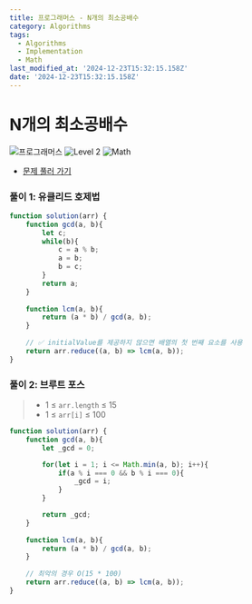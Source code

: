```yaml
---
title: 프로그래머스 - N개의 최소공배수
category: Algorithms
tags:
  - Algorithms
  - Implementation
  - Math
last_modified_at: '2024-12-23T15:32:15.158Z'
date: '2024-12-23T15:32:15.158Z'
---
```


# N개의 최소공배수

<img src="https://img.shields.io/badge/-프로그래머스-1e2a3c" alt="프로그래머스"/> <img src="https://img.shields.io/badge/-Level 2-green" alt="Level 2"/> <img src="https://img.shields.io/badge/-Math-rosybrown" alt="Math"/> 

- [문제 풀러 가기](https://school.programmers.co.kr/learn/courses/30/lessons/12953)

### 풀이 1: 유클리드 호제법

```js
function solution(arr) {
    function gcd(a, b){
        let c;
        while(b){
            c = a % b;
            a = b;
            b = c;
        }
        return a;
    }
    
    function lcm(a, b){
        return (a * b) / gcd(a, b);
    }
    
    // ✅ initialValue를 제공하지 않으면 배열의 첫 번째 요소를 사용
    return arr.reduce((a, b) => lcm(a, b));
}
```

### 풀이 2: 브루트 포스
> - 1 ≤ `arr.length` ≤ 15 
> - 1 ≤ `arr[i]` ≤ 100

```js
function solution(arr) {
    function gcd(a, b){
        let _gcd = 0;

        for(let i = 1; i <= Math.min(a, b); i++){
            if(a % i === 0 && b % i === 0){
                _gcd = i;
            }
        }

        return _gcd;
    }
    
    function lcm(a, b){
        return (a * b) / gcd(a, b);
    }
    
    // 최악의 경우 O(15 * 100)
    return arr.reduce((a, b) => lcm(a, b));
}
```
